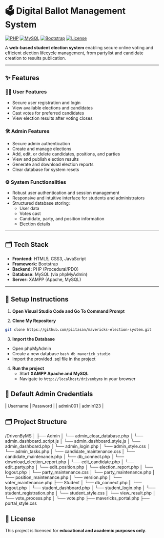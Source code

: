 # 🗳️ Digital Ballot Management System

[![PHP](https://img.shields.io/badge/PHP-7.4%2B-blue?logo=php)](https://www.php.net/)
[![MySQL](https://img.shields.io/badge/MySQL-5.7%2B-orange?logo=mysql)](https://www.mysql.com/)
[![Bootstrap](https://img.shields.io/badge/Bootstrap-5.x-purple?logo=bootstrap)](https://getbootstrap.com/)
[![License](https://img.shields.io/badge/License-Academic-lightgrey)](#license)

A **web-based student election system** enabling secure online voting and efficient election lifecycle management, from partylist and candidate creation to results publication.

---

## ✨ **Features**

### 🧑‍🎓 **User Features**
- Secure user registration and login
- View available elections and candidates
- Cast votes for preferred candidates
- View election results after voting closes

### 🛠️ **Admin Features**
- Secure admin authentication
- Create and manage elections
- Add, edit, or delete candidates, positions, and parties
- View and publish election results
- Generate and download election reports
- Clear database for system resets

### ⚙️ **System Functionalities**
- Robust user authentication and session management
- Responsive and intuitive interface for students and administrators
- Structured database storing:
  - User data
  - Votes cast
  - Candidate, party, and position information
  - Election details

---

## 🗂️ **Tech Stack**

- **Frontend:** HTML5, CSS3, JavaScript
- **Framework:** Bootstrap
- **Backend:** PHP (Procedural/PDO)
- **Database:** MySQL (via phpMyAdmin)
- **Server:** XAMPP (Apache, MySQL)

---

## 🚀 **Setup Instructions**

1. **Open Visual Studio Code and Go To Command Prompt**
   
3. **Clone My Repository**
```bash
git clone https://github.com/piitasan/mavericks-election-system.git
```

3. **Import the Database**
- Open phpMyAdmin
- Create a new database ```bash db_maverick_studio```
- Import the provided .sql file in the project
  
4. **Run the project**
    - Start **XAMPP Apache and MySQL**
    - Navigate to `http://localhost/drivenbyms` in your browser

## 🔑 Default Admin Credentials

| Username | Password |
| admin001 | admin123 |

## 🗂️ **Project Structure**
/DrivenByMS
│
├── Admin
│ └── admin_clear_database.php
│ └── admin_dashboard_script.js
│ └── admin_dashboard_style.js
│ └── admin_dashboard.php
│ └── admin_login.php
│ └── admin_style.css
│ └── admin_tasks.php
│ └── candidate_maintenance.css
│ └── candidate_maintenance.php
│ └── db_connect.php
│ └── download_election_report.php
│ └── edit_candidate.php
│ └── edit_party.php
│ └── edit_position.php
│ └── election_report.php
│ └── logout.php
│ └── party_maintenance.css
│ └── party_maintenance.php
│ └── position_maintenance.php
│ └── version.php
│ └── voter_maintenance.php
├── Student
│ └── db_connect.php
│ └── logout.php
│ └── student_dashboard.php
│ └── student_login.php
│ └── student_registration.php
│ └── student_style.css
│ └── view_result.php
│ └── vote_process.php
│ └── vote.php
├── mavericks_portal.php
├── portal_style.css

## 📄 **License**

This project is licensed for **educational and academic purposes only**.
